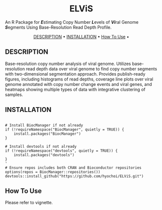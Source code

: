 
<h1 align="center">
  <br>
  <br>
  ELViS
  <br>
</h1>

An R Package for ***E***stimating Copy Number ***L***evels of ***Vi***ral Genome ***S***egments Using Base-Resolution Read Depth Profile.

<p align="center">
  <a href="#description">DESCRIPTION</a> •
  <a href="#installation">INSTALLATION</a> •
  <a href="#how-to-use">How To Use</a> •
</p>

## DESCRIPTION

Base-resolution copy number analysis of viral genome. Utilizes base-resolution read depth data over viral genome to find copy number segments with two-dimensional segmentation approach. Provides publish-ready figures, including histograms of read depths, coverage line plots over viral genome annotated with copy number change events and viral genes, and heatmaps showing multiple types of data with integrative clustering of samples.


## INSTALLATION

```

# Install BiocManager if not already
if (!requireNamespace("BiocManager", quietly = TRUE)) {
    install.packages("BiocManager")
}

# Install devtools if not already
if (!requireNamespace("devtools", quietly = TRUE)) {
    install.packages("devtools")
}
'
# Ensure repos includes both CRAN and Bioconductor repositories
options(repos = BiocManager::repositories())
devtools::install_github("https://github.com/hyochoi/ELViS.git")
```


## How To Use

Please refer to vignette.
